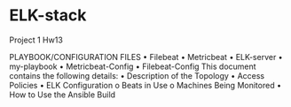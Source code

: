 # ELK-stack
Project 1 Hw13


PLAYBOOK/CONFIGURATION FILES
•	Filebeat
•	Metricbeat
•	ELK-server
•	my-playbook
•	Metricbeat-Config
•	Filebeat-Config
This document contains the following details:
•	Description of the Topology
•	Access Policies
•	ELK Configuration
o	Beats in Use
o	Machines Being Monitored
•	How to Use the Ansible Build


